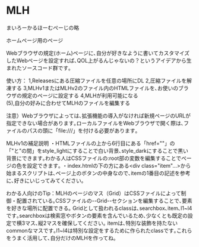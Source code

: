 # MLH
まいろーかるほーむぺーじの略 

ホームページ用のページ

Webブラウザの規定(ホーム)ページに､自分が好きなように書いてカスタマイズしたWebページを設定すれば､QOL上がるんじゃないの？というアイデアから生まれたソースコード群です｡

使い方：
1,Releasesにある圧縮ファイルを任意の場所にDL 
2,圧縮ファイルを解凍する 
3,MLHv1またはMLHv2のファイル内のHTMLファイルを､お使いのブラウザの規定のページに設定する 
4,MLHが利用可能になる  
(5),自分の好みに合わせてMLHのファイルを編集する

注意）Webブラウザによっては､拡張機能の導入がなければ新規ページのURLが指定できない場合があります｡ローカルファイルをWebブラウザで開く際は､ファイルのパスの頭に「file:///」を付ける必要があります｡

MLHv1の補足説明
・HTMLファイルの上から6行目にある「href=""」の「"と"の間」をstyle_lightにすることで白い背景､style_darkにすることで黒い背景にできます｡わかる人はCSSファイルの:root部の変数を編集することでページの色を設定できます｡
・index.htmlの下の方にある<div class="item"...>から始まるスクリプトは､ページ上のボタンの中身なので､itemの1番目の記述を参考に､好きにいじってみてください｡

わかる人向けのTip：MLHのページのマス（Grid）はCSSファイルによって制御・配置されている｡CSSファイルの--Grid--セクションを編集することで､要素を好きな場所に配置できる｡
Gridとして扱われるclassは､searchbox､item､l1~l4です｡searchboxは検索窓やボタンの要素を含んでいるため､少なくとも既定の設定で横3マス､縦2マスを確保してください｡
itemは､特別な装飾を持たないcommonなマスです｡l1~l4は特別な設定をするために作られたclassです｡これらをうまく活用して､自分だけのMLHを作ってね｡